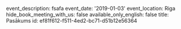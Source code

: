 event_description: fsafa
event_date: '2019-01-03'
event_location: Riga
hide_book_meeting_with_us: false
available_only_english: false
title: Pasākums
id: ef81f612-f511-4ed2-bc71-d51b12e56364
